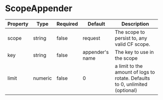 # ScopeAppender

| Property | Type    | Required | Default         | Description                                                                  |
| -------- | ------- | -------- | --------------- | ---------------------------------------------------------------------------- |
| scope    | string  | false    | request         | The scope to persist to, any valid CF scope.                                 |
| key      | string  | false    | appender's name | The key to use in the scope                                                  |
| limit    | numeric | false    | 0               | a limit to the amount of logs to rotate. Defaults to 0, unlimited (optional) |
